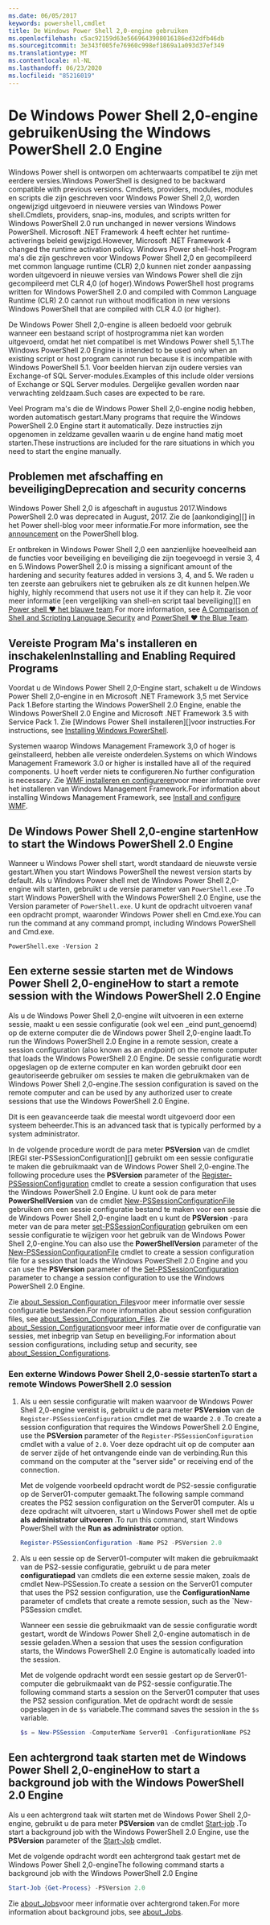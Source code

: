```yaml
---
ms.date: 06/05/2017
keywords: powershell,cmdlet
title: De Windows Power Shell 2,0-engine gebruiken
ms.openlocfilehash: c5ac92159d63e5669643908016186ed32dfb46db
ms.sourcegitcommit: 3e343f005fe76960c998ef1869a1a093d37ef349
ms.translationtype: MT
ms.contentlocale: nl-NL
ms.lasthandoff: 06/23/2020
ms.locfileid: "85216019"
---
```

# <a name="using-the-windows-powershell-20-engine"></a><span data-ttu-id="1959e-103">De Windows Power Shell 2,0-engine gebruiken</span><span class="sxs-lookup"><span data-stu-id="1959e-103">Using the Windows PowerShell 2.0 Engine</span></span>

<span data-ttu-id="1959e-104">Windows Power shell is ontworpen om achterwaarts compatibel te zijn met eerdere versies.</span><span class="sxs-lookup"><span data-stu-id="1959e-104">Windows PowerShell is designed to be backward compatible with previous versions.</span></span> <span data-ttu-id="1959e-105">Cmdlets, providers, modules, modules en scripts die zijn geschreven voor Windows Power Shell 2,0, worden ongewijzigd uitgevoerd in nieuwere versies van Windows Power shell.</span><span class="sxs-lookup"><span data-stu-id="1959e-105">Cmdlets, providers, snap-ins, modules, and scripts written for Windows PowerShell 2.0 run unchanged in newer versions Windows PowerShell.</span></span> <span data-ttu-id="1959e-106">Microsoft .NET Framework 4 heeft echter het runtime-activerings beleid gewijzigd.</span><span class="sxs-lookup"><span data-stu-id="1959e-106">However, Microsoft .NET Framework 4 changed the runtime activation policy.</span></span>
<span data-ttu-id="1959e-107">Windows Power shell-host-Program ma's die zijn geschreven voor Windows Power Shell 2,0 en gecompileerd met common language runtime (CLR) 2,0 kunnen niet zonder aanpassing worden uitgevoerd in nieuwe versies van Windows Power shell die zijn gecompileerd met CLR 4,0 (of hoger).</span><span class="sxs-lookup"><span data-stu-id="1959e-107">Windows PowerShell host programs written for Windows PowerShell 2.0 and compiled with Common Language Runtime (CLR) 2.0 cannot run without modification in new versions Windows PowerShell that are compiled with CLR 4.0 (or higher).</span></span>

<span data-ttu-id="1959e-108">De Windows Power Shell 2,0-engine is alleen bedoeld voor gebruik wanneer een bestaand script of hostprogramma niet kan worden uitgevoerd, omdat het niet compatibel is met Windows Power shell 5,1.</span><span class="sxs-lookup"><span data-stu-id="1959e-108">The Windows PowerShell 2.0 Engine is intended to be used only when an existing script or host program cannot run because it is incompatible with Windows PowerShell 5.1.</span></span> <span data-ttu-id="1959e-109">Voor beelden hiervan zijn oudere versies van Exchange-of SQL Server-modules.</span><span class="sxs-lookup"><span data-stu-id="1959e-109">Examples of this include older versions of Exchange or SQL Server modules.</span></span> <span data-ttu-id="1959e-110">Dergelijke gevallen worden naar verwachting zeldzaam.</span><span class="sxs-lookup"><span data-stu-id="1959e-110">Such cases are expected to be rare.</span></span>

<span data-ttu-id="1959e-111">Veel Program ma's die de Windows Power Shell 2,0-engine nodig hebben, worden automatisch gestart.</span><span class="sxs-lookup"><span data-stu-id="1959e-111">Many programs that require the Windows PowerShell 2.0 Engine start it automatically.</span></span> <span data-ttu-id="1959e-112">Deze instructies zijn opgenomen in zeldzame gevallen waarin u de engine hand matig moet starten.</span><span class="sxs-lookup"><span data-stu-id="1959e-112">These instructions are included for the rare situations in which you need to start the engine manually.</span></span>

## <a name="deprecation-and-security-concerns"></a><span data-ttu-id="1959e-113">Problemen met afschaffing en beveiliging</span><span class="sxs-lookup"><span data-stu-id="1959e-113">Deprecation and security concerns</span></span>

<span data-ttu-id="1959e-114">Windows Power Shell 2,0 is afgeschaft in augustus 2017.</span><span class="sxs-lookup"><span data-stu-id="1959e-114">Windows PowerShell 2.0 was deprecated in August, 2017.</span></span> <span data-ttu-id="1959e-115">Zie de [aankondiging][] in het Power shell-blog voor meer informatie.</span><span class="sxs-lookup"><span data-stu-id="1959e-115">For more information, see the [announcement][] on the PowerShell blog.</span></span>

<span data-ttu-id="1959e-116">Er ontbreken in Windows Power Shell 2,0 een aanzienlijke hoeveelheid aan de functies voor beveiliging en beveiliging die zijn toegevoegd in versie 3, 4 en 5.</span><span class="sxs-lookup"><span data-stu-id="1959e-116">Windows PowerShell 2.0 is missing a significant amount of the hardening and security features added in versions 3, 4, and 5.</span></span> <span data-ttu-id="1959e-117">We raden u ten zeerste aan gebruikers niet te gebruiken als ze dit kunnen helpen.</span><span class="sxs-lookup"><span data-stu-id="1959e-117">We highly, highly recommend that users not use it if they can help it.</span></span> <span data-ttu-id="1959e-118">Zie voor meer informatie [een vergelijking van shell-en script taal beveiliging][] en [Power shell ♥ het blauwe team][blueteam].</span><span class="sxs-lookup"><span data-stu-id="1959e-118">For more information, see [A Comparison of Shell and Scripting Language Security][] and [PowerShell ♥ the Blue Team][blueteam].</span></span>

## <a name="installing-and-enabling-required-programs"></a><span data-ttu-id="1959e-119">Vereiste Program Ma's installeren en inschakelen</span><span class="sxs-lookup"><span data-stu-id="1959e-119">Installing and Enabling Required Programs</span></span>

<span data-ttu-id="1959e-120">Voordat u de Windows Power Shell 2,0-Engine start, schakelt u de Windows Power Shell 2,0-engine in en Microsoft .NET Framework 3,5 met Service Pack 1.</span><span class="sxs-lookup"><span data-stu-id="1959e-120">Before starting the Windows PowerShell 2.0 Engine, enable the Windows PowerShell 2.0 Engine and Microsoft .NET Framework 3.5 with Service Pack 1.</span></span> <span data-ttu-id="1959e-121">Zie [Windows Power Shell installeren][]voor instructies.</span><span class="sxs-lookup"><span data-stu-id="1959e-121">For instructions, see [Installing Windows PowerShell][].</span></span>

<span data-ttu-id="1959e-122">Systemen waarop Windows Management Framework 3,0 of hoger is geïnstalleerd, hebben alle vereiste onderdelen.</span><span class="sxs-lookup"><span data-stu-id="1959e-122">Systems on which Windows Management Framework 3.0 or higher is installed have all of the required components.</span></span> <span data-ttu-id="1959e-123">U hoeft verder niets te configureren.</span><span class="sxs-lookup"><span data-stu-id="1959e-123">No further configuration is necessary.</span></span> <span data-ttu-id="1959e-124">Zie [WMF installeren en configureren][]voor meer informatie over het installeren van Windows Management Framework.</span><span class="sxs-lookup"><span data-stu-id="1959e-124">For information about installing Windows Management Framework, see [Install and configure WMF][].</span></span>

## <a name="how-to-start-the-windows-powershell-20-engine"></a><span data-ttu-id="1959e-125">De Windows Power Shell 2,0-engine starten</span><span class="sxs-lookup"><span data-stu-id="1959e-125">How to start the Windows PowerShell 2.0 Engine</span></span>

<span data-ttu-id="1959e-126">Wanneer u Windows Power shell start, wordt standaard de nieuwste versie gestart.</span><span class="sxs-lookup"><span data-stu-id="1959e-126">When you start Windows PowerShell the newest version starts by default.</span></span> <span data-ttu-id="1959e-127">Als u Windows Power shell met de Windows Power Shell 2,0-engine wilt starten, gebruikt u de versie parameter van `PowerShell.exe` .</span><span class="sxs-lookup"><span data-stu-id="1959e-127">To start Windows PowerShell with the Windows PowerShell 2.0 Engine, use the Version parameter of `PowerShell.exe`.</span></span> <span data-ttu-id="1959e-128">U kunt de opdracht uitvoeren vanaf een opdracht prompt, waaronder Windows Power shell en Cmd.exe.</span><span class="sxs-lookup"><span data-stu-id="1959e-128">You can run the command at any command prompt, including Windows PowerShell and Cmd.exe.</span></span>

```
PowerShell.exe -Version 2
```

## <a name="how-to-start-a-remote-session-with-the-windows-powershell-20-engine"></a><span data-ttu-id="1959e-129">Een externe sessie starten met de Windows Power Shell 2,0-engine</span><span class="sxs-lookup"><span data-stu-id="1959e-129">How to start a remote session with the Windows PowerShell 2.0 Engine</span></span>

<span data-ttu-id="1959e-130">Als u de Windows Power Shell 2,0-engine wilt uitvoeren in een externe sessie, maakt u een sessie configuratie (ook wel een _eind punt_genoemd) op de externe computer die de Windows power Shell 2,0-engine laadt.</span><span class="sxs-lookup"><span data-stu-id="1959e-130">To run the Windows PowerShell 2.0 Engine in a remote session, create a session configuration (also known as an _endpoint_) on the remote computer that loads the Windows PowerShell 2.0 Engine.</span></span> <span data-ttu-id="1959e-131">De sessie configuratie wordt opgeslagen op de externe computer en kan worden gebruikt door een geautoriseerde gebruiker om sessies te maken die gebruikmaken van de Windows Power Shell 2,0-engine.</span><span class="sxs-lookup"><span data-stu-id="1959e-131">The session configuration is saved on the remote computer and can be used by any authorized user to create sessions that use the Windows PowerShell 2.0 Engine.</span></span>

<span data-ttu-id="1959e-132">Dit is een geavanceerde taak die meestal wordt uitgevoerd door een systeem beheerder.</span><span class="sxs-lookup"><span data-stu-id="1959e-132">This is an advanced task that is typically performed by a system administrator.</span></span>

<span data-ttu-id="1959e-133">In de volgende procedure wordt de para meter **PSVersion** van de cmdlet [REGI ster-PSSessionConfiguration][] gebruikt om een sessie configuratie te maken die gebruikmaakt van de Windows Power Shell 2,0-engine.</span><span class="sxs-lookup"><span data-stu-id="1959e-133">The following procedure uses the **PSVersion** parameter of the [Register-PSSessionConfiguration][] cmdlet to create a session configuration that uses the Windows PowerShell 2.0 Engine.</span></span> <span data-ttu-id="1959e-134">U kunt ook de para meter **PowerShellVersion** van de cmdlet [New-PSSessionConfigurationFile][] gebruiken om een sessie configuratie bestand te maken voor een sessie die de Windows Power Shell 2,0-engine laadt en u kunt de **PSVersion** -para meter van de para meter [set-PSSessionConfiguration][] gebruiken om een sessie configuratie te wijzigen voor het gebruik van de Windows Power Shell 2,0-engine.</span><span class="sxs-lookup"><span data-stu-id="1959e-134">You can also use the **PowerShellVersion** parameter of the [New-PSSessionConfigurationFile][] cmdlet to create a session configuration file for a session that loads the Windows PowerShell 2.0 Engine and you can use the **PSVersion** parameter of the [Set-PSSessionConfiguration][] parameter to change a session configuration to use the Windows PowerShell 2.0 Engine.</span></span>

<span data-ttu-id="1959e-135">Zie [about_Session_Configuration_Files][]voor meer informatie over sessie configuratie bestanden.</span><span class="sxs-lookup"><span data-stu-id="1959e-135">For more information about session configuration files, see [about_Session_Configuration_Files][].</span></span>
<span data-ttu-id="1959e-136">Zie [about_Session_Configurations][]voor meer informatie over de configuratie van sessies, met inbegrip van Setup en beveiliging.</span><span class="sxs-lookup"><span data-stu-id="1959e-136">For information about session configurations, including setup and security, see [about_Session_Configurations][].</span></span>

### <a name="to-start-a-remote-windows-powershell-20-session"></a><span data-ttu-id="1959e-137">Een externe Windows Power Shell 2,0-sessie starten</span><span class="sxs-lookup"><span data-stu-id="1959e-137">To start a remote Windows PowerShell 2.0 session</span></span>

1. <span data-ttu-id="1959e-138">Als u een sessie configuratie wilt maken waarvoor de Windows Power Shell 2,0-engine vereist is, gebruikt u de para meter **PSVersion** van de `Register-PSSessionConfiguration` cmdlet met de waarde `2.0` .</span><span class="sxs-lookup"><span data-stu-id="1959e-138">To create a session configuration that requires the Windows PowerShell 2.0 Engine, use the **PSVersion** parameter of the `Register-PSSessionConfiguration` cmdlet with a value of `2.0`.</span></span>
   <span data-ttu-id="1959e-139">Voer deze opdracht uit op de computer aan de server zijde of het ontvangende einde van de verbinding.</span><span class="sxs-lookup"><span data-stu-id="1959e-139">Run this command on the computer at the "server side" or receiving end of the connection.</span></span>

   <span data-ttu-id="1959e-140">Met de volgende voorbeeld opdracht wordt de PS2-sessie configuratie op de Server01-computer gemaakt.</span><span class="sxs-lookup"><span data-stu-id="1959e-140">The following sample command creates the PS2 session configuration on the Server01 computer.</span></span> <span data-ttu-id="1959e-141">Als u deze opdracht wilt uitvoeren, start u Windows Power shell met de optie **als administrator uitvoeren** .</span><span class="sxs-lookup"><span data-stu-id="1959e-141">To run this command, start Windows PowerShell with the **Run as administrator** option.</span></span>

   ```powershell
   Register-PSSessionConfiguration -Name PS2 -PSVersion 2.0
   ```

1. <span data-ttu-id="1959e-142">Als u een sessie op de Server01-computer wilt maken die gebruikmaakt van de PS2-sessie configuratie, gebruikt u de para meter **configuratiepad** van cmdlets die een externe sessie maken, zoals de cmdlet New-PSSession.</span><span class="sxs-lookup"><span data-stu-id="1959e-142">To create a session on the Server01 computer that uses the PS2 session configuration, use the **ConfigurationName** parameter of cmdlets that create a remote session, such as the \`New-PSSession cmdlet.</span></span>

   <span data-ttu-id="1959e-143">Wanneer een sessie die gebruikmaakt van de sessie configuratie wordt gestart, wordt de Windows Power Shell 2,0-engine automatisch in de sessie geladen.</span><span class="sxs-lookup"><span data-stu-id="1959e-143">When a session that uses the session configuration starts, the Windows PowerShell 2.0 Engine is automatically loaded into the session.</span></span>

   <span data-ttu-id="1959e-144">Met de volgende opdracht wordt een sessie gestart op de Server01-computer die gebruikmaakt van de PS2-sessie configuratie.</span><span class="sxs-lookup"><span data-stu-id="1959e-144">The following command starts a session on the Server01 computer that uses the PS2 session configuration.</span></span> <span data-ttu-id="1959e-145">Met de opdracht wordt de sessie opgeslagen in de `$s` variabele.</span><span class="sxs-lookup"><span data-stu-id="1959e-145">The command saves the session in the `$s` variable.</span></span>

   ```powershell
   $s = New-PSSession -ComputerName Server01 -ConfigurationName PS2
   ```

## <a name="how-to-start-a-background-job-with-the-windows-powershell-20-engine"></a><span data-ttu-id="1959e-146">Een achtergrond taak starten met de Windows Power Shell 2,0-engine</span><span class="sxs-lookup"><span data-stu-id="1959e-146">How to start a background job with the Windows PowerShell 2.0 Engine</span></span>

<span data-ttu-id="1959e-147">Als u een achtergrond taak wilt starten met de Windows Power Shell 2,0-engine, gebruikt u de para meter **PSVersion** van de cmdlet [Start-job][] .</span><span class="sxs-lookup"><span data-stu-id="1959e-147">To start a background job with the Windows PowerShell 2.0 Engine, use the **PSVersion** parameter of the [Start-Job][] cmdlet.</span></span>

<span data-ttu-id="1959e-148">Met de volgende opdracht wordt een achtergrond taak gestart met de Windows Power Shell 2,0-engine</span><span class="sxs-lookup"><span data-stu-id="1959e-148">The following command starts a background job with the Windows PowerShell 2.0 Engine</span></span>

```powershell
Start-Job {Get-Process} -PSVersion 2.0
```

<span data-ttu-id="1959e-149">Zie [about_Jobs][]voor meer informatie over achtergrond taken.</span><span class="sxs-lookup"><span data-stu-id="1959e-149">For more information about background jobs, see [about_Jobs][].</span></span>

<!-- link references -->
[Announcement]: https://devblogs.microsoft.com/powershell/windows-powershell-2-0-deprecation/
[announcement]: https://devblogs.microsoft.com/powershell/windows-powershell-2-0-deprecation/
[Een vergelijking van de beveiliging van shell-en script taal]: https://devblogs.microsoft.com/powershell/a-comparison-of-shell-and-scripting-language-security/
[A Comparison of Shell and Scripting Language Security]: https://devblogs.microsoft.com/powershell/a-comparison-of-shell-and-scripting-language-security/
[blueteam]: https://devblogs.microsoft.com/powershell/powershell-the-blue-team/
[Windows PowerShell installeren]: install/Installing-Windows-PowerShell.md
[Installing Windows PowerShell]: install/Installing-Windows-PowerShell.md
[WMF installeren en configureren]: wmf/setup/install-configure.md
[Install and configure WMF]: wmf/setup/install-configure.md
[Register-PSSessionConfiguration]: /powershell/module/Microsoft.PowerShell.Core/Register-PSSessionConfiguration
[New-PSSessionConfigurationFile]: /powershell/module/Microsoft.PowerShell.Core/New-PSSessionConfigurationFile
[Set-PSSessionConfiguration]: /powershell/module/Microsoft.PowerShell.Core/Set-PSSessionConfiguration
[about_Session_Configuration_Files]: /powershell/module/Microsoft.PowerShell.Core/about/about_Session_Configuration_Files
[about_Session_Configurations]: /powershell/module/Microsoft.PowerShell.Core/about/about_Session_Configurations
[Begin taak]: /powershell/module/microsoft.powershell.core/start-job
[Start-Job]: /powershell/module/microsoft.powershell.core/start-job
[about_Jobs]: /powershell/module/microsoft.powershell.core/about/about_jobs

